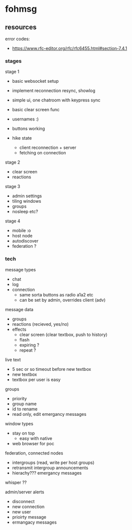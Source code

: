 # fohmsg

## resources

error codes:
- https://www.rfc-editor.org/rfc/rfc6455.html#section-7.4.1


### stages

stage 1
- basic websocket setup
- implement reconnection resync, showlog
- simple ui, one chatroom with keypress sync
- basic clear screen func
- usernames :)

- buttons working
- hike state
    - client reconnection + server
    - fetching on connection



stage 2
- clear screen
- reactions


stage 3
- admin settings
- tiling windows
- groups
- nosleep etc?

stage 4
- mobile :o
- host node
- autodiscover
- federation ?


### tech

message types
- chat
- log
- connection
    - same sorta buttons as radio a1a2 etc
    - can be set by admin, overrides client (adv)
    

message data
- groups
- reactions (recieved, yes/no)
- effects
    - clear screen (clear textbox, push to history)
    - flash
    - expiring ?
    - repeat ?

live text
- 5 sec or so timeout before new textbox
- new textbox 
- textbox per user is easy


groups
- priority
- group name
- id to rename
- read only, edit
emergancy messages

window types
- stay on top
    - easy with native
- web browser for poc

federation, connected nodes
- intergroups (read, write per host groups)
- retransmit intergroup announcements 
- hierachy???
emergancy messages

whisper ??

admin/server alerts
- disconnect
- new connection
- new user
- prioirty message
- ermangacy messages